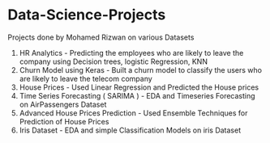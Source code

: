 # Data-Science-Projects
Projects done by Mohamed Rizwan on various Datasets
1. HR Analytics - Predicting the employees who are likely to leave the company using Decision trees, logistic Regression, KNN
2. Churn Model using Keras - Built a churn model to classify the users who are likely to leave the telecom company
3. House Prices - Used Linear Regression and Predicted the House prices
4. Time Series Forecasting ( SARIMA ) - EDA and Timeseries Forecasting on AirPassengers Dataset
5. Advanced House Prices Prediction - Used Ensemble Techniques for Prediction of House Prices
6. Iris Dataset - EDA and simple Classification Models on iris Dataset
